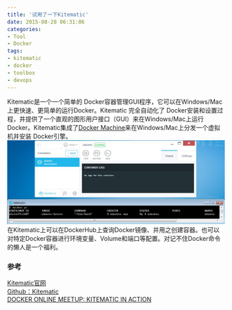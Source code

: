 ```yaml
---
title: '试用了一下Kitematic'
date: 2015-08-28 06:31:06
categories: 
- Tool
- Docker
tags: 
- kitematic
- docker
- toolbox
- devops
---
```

Kitematic是一个一个简单的 Docker容器管理GUI程序，它可以在Windows/Mac上更快速、更简单的运行Docker。Kitematic 完全自动化了 Docker安装和设置过程，并提供了一个直观的图形用户接口（GUI）来在Windows/Mac上运行 Docker。Kitematic集成了[Docker Machine](http://blog.docker.com/2015/05/docker-tutorial-9-docker-machine/)来在Windows/Mac上分发一个虚拟机并安装 Docker引擎。
![试用了一下Kitematic](/images/2015/8/0026uWfMgy6V3IZra5a20.jpg)
在Kitematic上可以在DockerHub上查询Docker镜像、并用之创建容器。也可以对特定Docker容器进行环境变量、Volume和端口等配置。对记不住Docker命令的懒人是一个福利。

### 参考

[Kitematic官网](https://kitematic.com/)  
[Github：Kitematic](https://github.com/kitematic/kitematic)  
[DOCKER ONLINE MEETUP: KITEMATIC IN ACTION](http://blog.docker.com/2015/03/docker-online-meetup-kitematic-in-action/)  